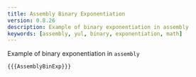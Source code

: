 ```yaml
---
title: Assembly Binary Exponentiation
version: 0.8.26
description: Example of binary exponentiation in assembly
keywords: [assembly, yul, binary, exponentiation, math]
---
```


Example of binary exponentiation in `assembly`

```solidity
{{{AssemblyBinExp}}}
```
